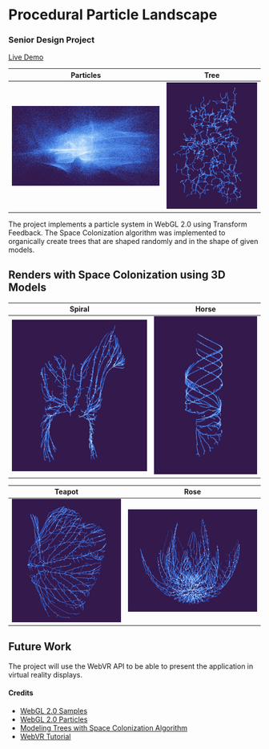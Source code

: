 # Procedural Particle Landscape
### Senior Design Project

[Live Demo](http://rickyrajani.com/procedural-particle-landscape)

Particles | Tree
:-------------------------------: | :-------------------------------:
![](screenshots/randomCapture.PNG) | ![](screenshots/randomTree.PNG)

The project implements a particle system in WebGL 2.0 using Transform Feedback. The Space Colonization algorithm was implemented to organically create trees that are shaped randomly and in the shape of given models.

## Renders with Space Colonization using 3D Models

Spiral | Horse
:-------------------------------: | :-------------------------------:
![](screenshots/horseTree.PNG) | ![](screenshots/spiralTree.PNG)

Teapot | Rose
:-------------------------------: | :-------------------------------:
![](screenshots/teapotTree.PNG) | ![](screenshots/roseTree.PNG)

## Future Work

The project will use the WebVR API to be able to present the application in virtual reality displays.

#### Credits
- [WebGL 2.0 Samples](http://webglsamples.org/WebGL2Samples/#transform_feedback_separated_2)
- [WebGL 2.0 Particles](https://github.com/toji/webgl2-particles)
- [Modeling Trees with Space Colonization Algorithm](http://algorithmicbotany.org/papers/colonization.egwnp2007.large.pdf)
- [WebVR Tutorial](https://developer.mozilla.org/en-US/docs/Web/API/WebVR_API/Using_the_WebVR_API)
